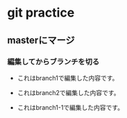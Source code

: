 # git practice

## masterにマージ

### 編集してからブランチを切る

* これはbranch1で編集した内容です。

* これはbranch2で編集した内容です。

* これはbranch1-1で編集した内容です。